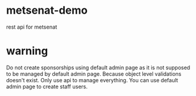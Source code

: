 # metsenat-demo
rest api for metsenat
# warning
Do not create sponsorships using default admin page
as it is not supposed to be managed by default admin page.
Because object level validations doesn't exist.
Only use api to manage everything.
You can use default admin page to create staff users.
